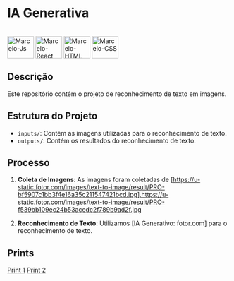 # IA Generativa 

<div style="display: inline_block"><br>
  <img align="center" alt="Marcelo-Js" height="50" width="60" src="https://u-static.fotor.com/images/text-to-image/result/PRO-bf5907c1bb3f4e16a35c211547421bcd.jpg">
  <img align="center" alt="Marcelo-React" height="50" width="60" src="https://u-static.fotor.com/images/text-to-image/result/PRO-f539bb109ec24b53acedc2f789b9ad2f.jpg">
  <img align="center" alt="Marcelo-HTML" height="50" width="60" src="https://img.icons8.com/?size=100&id=y7WGoWNuIWac&format=png&color=000000">
  <img align="center" alt="Marcelo-CSS" height="50" width="60" src="https://img.icons8.com/?size=100&id=20906&format=png&color=000000">
 
  
 
</div>

## Descrição

Este repositório contém o projeto de reconhecimento de texto em imagens. 

## Estrutura do Projeto

- `inputs/`: Contém as imagens utilizadas para o reconhecimento de texto.
- `outputs/`: Contém os resultados do reconhecimento de texto.

## Processo

1. **Coleta de Imagens**: As imagens foram coletadas de [https://u-static.fotor.com/images/text-to-image/result/PRO-bf5907c1bb3f4e16a35c211547421bcd.jpg].https://u-static.fotor.com/images/text-to-image/result/PRO-f539bb109ec24b53acedc2f789b9ad2f.jpg

2. **Reconhecimento de Texto**: Utilizamos [IA Generativo: fotor.com] para o reconhecimento de texto.


## Prints

[Print 1](outputs/fotor-ai-1.png)
[Print 2](outputs/fotor-ai-2.png)
